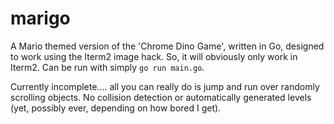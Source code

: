 # marigo

A Mario themed version of the 'Chrome Dino Game', written in Go, designed to work using the Iterm2 image hack. So, it will obviously only work in Iterm2.   Can be run with simply `go run main.go`. 

Currently incomplete....  all you can really do is jump and run over randomly scrolling objects. No collision detection or automatically generated levels (yet, possibly ever, depending on how bored I get). 
